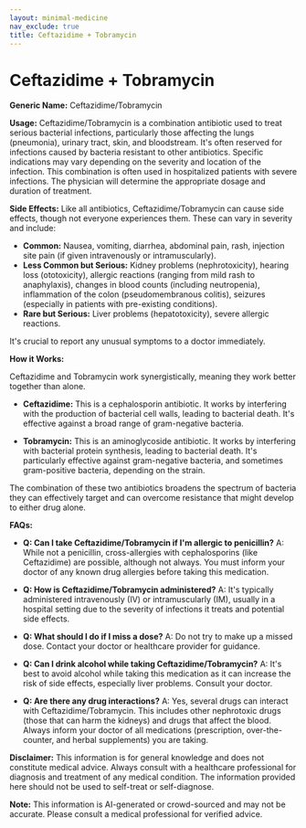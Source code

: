 ```yaml
---
layout: minimal-medicine
nav_exclude: true
title: Ceftazidime + Tobramycin
---
```


# Ceftazidime + Tobramycin

**Generic Name:** Ceftazidime/Tobramycin

**Usage:**  Ceftazidime/Tobramycin is a combination antibiotic used to treat serious bacterial infections, particularly those affecting the lungs (pneumonia), urinary tract, skin, and bloodstream.  It's often reserved for infections caused by bacteria resistant to other antibiotics.  Specific indications may vary depending on the severity and location of the infection.  This combination is often used in hospitalized patients with severe infections.  The physician will determine the appropriate dosage and duration of treatment.

**Side Effects:**  Like all antibiotics, Ceftazidime/Tobramycin can cause side effects, though not everyone experiences them.  These can vary in severity and include:

* **Common:** Nausea, vomiting, diarrhea, abdominal pain, rash, injection site pain (if given intravenously or intramuscularly).
* **Less Common but Serious:**  Kidney problems (nephrotoxicity), hearing loss (ototoxicity),  allergic reactions (ranging from mild rash to anaphylaxis),  changes in blood counts (including neutropenia),  inflammation of the colon (pseudomembranous colitis), seizures (especially in patients with pre-existing conditions).
* **Rare but Serious:** Liver problems (hepatotoxicity),  severe allergic reactions.

It's crucial to report any unusual symptoms to a doctor immediately.

**How it Works:**

Ceftazidime and Tobramycin work synergistically, meaning they work better together than alone.

* **Ceftazidime:** This is a cephalosporin antibiotic.  It works by interfering with the production of bacterial cell walls, leading to bacterial death. It's effective against a broad range of gram-negative bacteria.

* **Tobramycin:** This is an aminoglycoside antibiotic.  It works by interfering with bacterial protein synthesis, leading to bacterial death. It's particularly effective against gram-negative bacteria, and sometimes gram-positive bacteria, depending on the strain.

The combination of these two antibiotics broadens the spectrum of bacteria they can effectively target and can overcome resistance that might develop to either drug alone.

**FAQs:**

* **Q: Can I take Ceftazidime/Tobramycin if I'm allergic to penicillin?**  A:  While not a penicillin, cross-allergies with cephalosporins (like Ceftazidime) are possible, although not always.  You must inform your doctor of any known drug allergies before taking this medication.

* **Q: How is Ceftazidime/Tobramycin administered?** A:  It's typically administered intravenously (IV) or intramuscularly (IM), usually in a hospital setting due to the severity of infections it treats and potential side effects.

* **Q: What should I do if I miss a dose?** A:  Do not try to make up a missed dose. Contact your doctor or healthcare provider for guidance.

* **Q: Can I drink alcohol while taking Ceftazidime/Tobramycin?** A:  It's best to avoid alcohol while taking this medication as it can increase the risk of side effects, especially liver problems.  Consult your doctor.

* **Q:  Are there any drug interactions?** A: Yes, several drugs can interact with Ceftazidime/Tobramycin.  This includes other nephrotoxic drugs (those that can harm the kidneys) and drugs that affect the blood.  Always inform your doctor of all medications (prescription, over-the-counter, and herbal supplements) you are taking.

**Disclaimer:** This information is for general knowledge and does not constitute medical advice. Always consult with a healthcare professional for diagnosis and treatment of any medical condition.  The information provided here should not be used to self-treat or self-diagnose.


**Note:** This information is AI-generated or crowd-sourced and may not be accurate. Please consult a medical professional for verified advice.